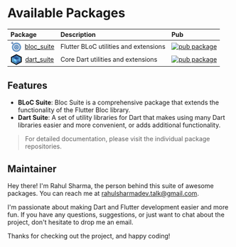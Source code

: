 # Available Packages

| Package                                                                                                                                                                                                                                                                                                    | Description                           | Pub                                                  |
| :--------------------------------------------------------------------------------------------------------------------------------------------------------------------------------------------------------------------------------------------------------------------------------------------------------- | :------------------------------------ | :--------------------------------------------------- |
| <div style="display: flex; align-items: center; justify-content: center;"><img src="https://raw.githubusercontent.com/rahulsharmadev0/suite/refs/heads/main/packages/dart_suite/screenshots/logo.png" width="24" height="24" style="margin-right: 8px;"><a href="[github_bloc_suite]">bloc_suite</a></div> | Flutter BLoC utilities and extensions | [![pub package][shields_bloc_suite]][pub_bloc_suite] |
| <div style="display: flex; align-items: center; justify-content: center;"><img src="https://raw.githubusercontent.com/rahulsharmadev0/suite/refs/heads/main/packages/bloc_suite/screenshots/logo.png" width="24" height="24" style="margin-right: 8px;"><a href="[github_dart_suite]">dart_suite</a></div> | Core Dart utilities and extensions    | [![pub package][shields_dart_suite]][pub_dart_suite] |

## Features

- **BLoC Suite**: Bloc Suite is a comprehensive package that extends the functionality of the Flutter Bloc library.
- **Dart Suite**: A set of utility libraries for Dart that makes using many Dart libraries easier and more convenient, or adds additional functionality.

> For detailed documentation, please visit the individual package repositories.

## Maintainer

Hey there! I'm Rahul Sharma, the person behind this suite of awesome packages. You can reach me at rahulsharmadev.talk@gmail.com.

I'm passionate about making Dart and Flutter development easier and more fun. If you have any questions, suggestions, or just want to chat about the project, don't hesitate to drop me an email.

Thanks for checking out the project, and happy coding!

<!-- Variables -->

[shields_bloc_suite]: https://img.shields.io/pub/v/bloc_suite.svg
[pub_bloc_suite]: https://pub.dev/packages/bloc_suite
[github_bloc_suite]: https://github.com/rahulsharmadev0/suite/tree/main/packages/bloc_suite
[shields_dart_suite]: https://img.shields.io/pub/v/dart_suite.svg
[pub_dart_suite]: https://pub.dev/packages/dart_suite
[github_dart_suite]: https://github.com/rahulsharmadev0/suite/tree/main/packages/dart_suite
